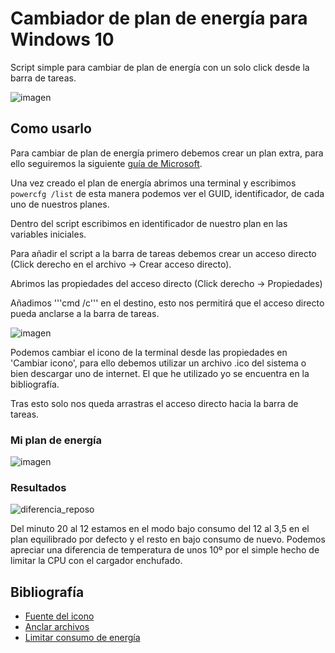 # Cambiador de plan de energía para Windows 10
Script simple para cambiar de plan de energía con un solo click desde la barra de tareas.

![imagen](https://github.com/ismeh/w10_cambiar_plan_energia/assets/81519191/af5e5721-18cc-4406-b20e-6ccc9c42c974)




## Como usarlo
Para cambiar de plan de energía primero debemos crear un plan extra, para ello seguiremos la siguiente [guía de Microsoft](https://learn.microsoft.com/es-es/windows-hardware/manufacture/desktop/create-a-custom-power-plan-technicalreference?view=windows-11#creating-a-customized-power-plan).

Una vez creado el plan de energía abrimos una terminal y escribimos ```powercfg /list``` de esta manera podemos ver el GUID, identificador, de cada uno de nuestros planes.

Dentro del script escribimos en identificador de nuestro plan en las variables iniciales.

Para añadir el script a la barra de tareas debemos crear un acceso directo (Click derecho en el archivo -> Crear acceso directo).

Abrimos las propiedades del acceso directo (Click derecho -> Propiedades)

Añadimos '''cmd /c''' en el destino, esto nos permitirá que el acceso directo pueda anclarse a la barra de tareas.

![imagen](https://github.com/ismeh/w10_cambiar_plan_energia/assets/81519191/1a615e47-54f3-4a60-bb38-53b1f34bc7cc)

Podemos cambiar el icono de la terminal desde las propiedades en 'Cambiar icono', para ello debemos utilizar un archivo .ico del sistema o bien descargar uno de internet. El que he utilizado yo se encuentra en la bibliografía.

Tras esto solo nos queda arrastras el acceso directo hacia la barra de tareas.


### Mi plan de energía
![imagen](https://github.com/ismeh/w10_cambiar_plan_energia/assets/81519191/607849e6-14d5-46fe-bd86-ec89d05fa38a)

### Resultados
![diferencia_reposo](https://github.com/ismeh/w10_cambiar_plan_energia/assets/81519191/645a863b-afb0-4f4e-b109-e12b6448cd75)

Del minuto 20 al 12 estamos en el modo bajo consumo del 12 al 3,5 en el plan equilibrado por defecto y el resto en bajo consumo de nuevo. Podemos apreciar una diferencia de temperatura de unos 10º por el simple hecho de limitar la CPU con el cargador enchufado.

## Bibliografía
- [Fuente del icono](https://icon-icons.com/download/41592/ICO/512/)
- [Anclar archivos](https://answers.microsoft.com/es-es/windows/forum/all/como-anclar-un-acceso-directo-que-da-a-un-archivo/4f9b0800-f0b2-44a3-b32c-8772aeb091a9)
- [Limitar consumo de energía](https://www.youtube.com/watch?v=Hgx0Q7Yjfis)
	
